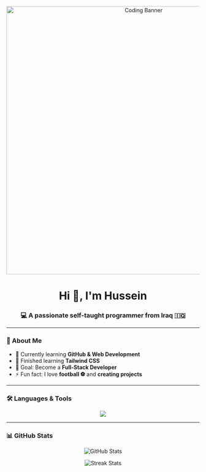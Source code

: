 <!-- Banner -->
<p align="center">
  <img src="https://raw.githubusercontent.com/rajput2107/rajput2107/master/Assets/Developer.gif" alt="Coding Banner" width="700"/>
</p>

<!-- Title -->
<h1 align="center">Hi 👋, I'm Hussein</h1>
<h3 align="center">💻 A passionate self-taught programmer from Iraq 🇮🇶</h3>

---

### 🚀 About Me
- 🔭 Currently learning **GitHub & Web Development**
- 🌱 Finished learning **Tailwind CSS**
- 🎯 Goal: Become a **Full-Stack Developer**
- ⚡ Fun fact: I love **football ⚽** and **creating projects**

---

### 🛠️ Languages & Tools
<p align="center">
  <img src="https://skillicons.dev/icons?i=html,css,js,tailwind,git,github,vscode,python" />
</p>

---

### 📊 GitHub Stats
<p align="center">
  <img src="https://github-readme-stats.vercel.app/api?username=YourUserName&show_icons=true&theme=radical" alt="GitHub Stats" />
</p>

<p align="center">
  <img src="https://github-readme-streak-stats.herokuapp.com/?user=YourUserName&theme=radical" alt="Streak Stats" />
</p>



<!--
**hussainalamir/hussainalamir** is a ✨ _special_ ✨ repository because its `README.md` (this file) appears on your GitHub profile.

Here are some ideas to get you started:

- 🔭 I’m currently working on ...
- 🌱 I’m currently learning ...
- 👯 I’m looking to collaborate on ...
- 🤔 I’m looking for help with ...
- 💬 Ask me about ...
- 📫 How to reach me: ...
- 😄 Pronouns: ...
- ⚡ Fun fact: ...
-->
